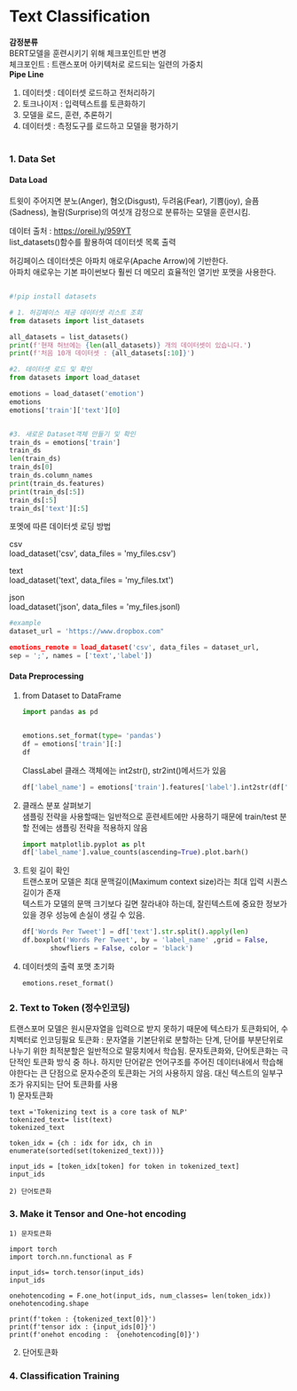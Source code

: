 # Text Classification
<b>감정분류</b> <br>
BERT모델을 훈련시키기 위해 체크포인트만 변경 <br>
체크포인트 : 트랜스포머 아키텍처로 로드되는 일련의 가중치 <br>
<b>Pipe Line</b>
1. 데이터셋 : 데이터셋 로드하고 전처리하기
2. 토크나이저 : 입력텍스트를 토큰화하기
3. 모델을 로드, 훈련, 추론하기
4. 데이터셋 : 측정도구를 로드하고 모델을 평가하기 
<br><br>

### 1. Data Set
#### Data Load
트윗이 주어지면 분노(Anger), 혐오(Disgust), 두려움(Fear), 기쁨(joy), 슬픔(Sadness), 놀람(Surprise)의 여섯개 감정으로 분류하는 모델을 훈련시킴. <br>

데이터 출처 : https://oreil.ly/959YT <br>
list_datasets()함수를 활용하여 데이터셋 목록 출력 <br>

허깅페이스 데이터셋은 아파치 애로우(Apache Arrow)에 기반한다. <br>
아파치 애로우는 기본 파이썬보다 훨씬 더 메모리 효율적인 열기반 포맷을 사용한다.<br>


```python

#!pip install datasets

# 1. 허깅페이스 제공 데이터셋 리스트 조회
from datasets import list_datasets

all_datasets = list_datasets()
print(f'현재 허브에는 {len(all_datasets)} 개의 데이터셋이 있습니다.')
print(f'처음 10개 데이터셋 : {all_datasets[:10]}')

#2. 데이터셋 로드 및 확인
from datasets import load_dataset

emotions = load_dataset('emotion')
emotions
emotions['train']['text'][0]


#3. 새로운 Dataset객체 만들기 및 확인
train_ds = emotions['train']
train_ds
len(train_ds)
train_ds[0]
train_ds.column_names
print(train_ds.features)
print(train_ds[:5])
train_ds[:5]
train_ds['text'][:5]
```
포멧에 따른 데이터셋 로딩 방법 <br>

csv <br>
load_dataset('csv', data_files = 'my_files.csv')

text <br>
load_dataset('text', data_files = 'my_files.txt')

json <br>
load_dataset('json', data_files = 'my_files.jsonl) 

```python
#example
dataset_url = 'https://www.dropbox.com"

emotions_remote = load_dataset('csv', data_files = dataset_url,
sep = ';', names = ['text','label'])
```
#### Data Preprocessing
1. from Dataset to DataFrame

    ```python
    import pandas as pd


    emotions.set_format(type= 'pandas')
    df = emotions['train'][:]
    df
    ```
    ClassLabel 클래스 객체에는 int2str(), str2int()메서드가 있음
    ```python
    df['label_name'] = emotions['train'].features['label'].int2str(df['label'])
    ```

2. 클래스 분포 살펴보기 <br>
   샘플링 전략을 사용할때는 일반적으로 훈련세트에만 사용하기 때문에
   train/test 분할 전에는 샘플링 전략을 적용하지 않음
   ```python
   import matplotlib.pyplot as plt
   df['label_name'].value_counts(ascending=True).plot.barh()
   ```

3. 트윗 길이 확인<br>
   트랜스포머 모델은 최대 문맥길이(Maximum context size)라는 최대 입력 시퀀스 길이가 존재 <br>
   텍스트가 모델의 문맥 크기보다 길면 잘라내야 하는데, 잘린텍스트에 중요한 정보가 있을 경우 성능에 손실이 생길 수 있음.
    ```python
    df['Words Per Tweet'] = df['text'].str.split().apply(len)
    df.boxplot('Words Per Tweet', by = 'label_name' ,grid = False,
           showfliers = False, color = 'black')
    ```
4. 데이터셋의 출력 포맷 초기화 <br>
   ```python
   emotions.reset_format()
   ```

### 2. Text to Token (정수인코딩)
트랜스포머 모델은 원시문자열을 입력으로 받지 못하기 때문에 텍스타가 토큰화되어, 수치벡터로 인코딩필요
토큰화 : 문자열을 기본단위로 분할하는 단계, 단어를 부분단위로 나누기 위한 최적분할은 일반적으로 말뭉치에서 학습됨. 문자토큰화와, 단어토큰화는 극단적인 토큰화 방식 중 하나. 하지만 단어같은 언어구조를 주어진 데이터내에서 학습해야한다는 큰 단점으로 문자수준의 토큰화는 거의 사용하지 않음. 대신 텍스트의 일부구조가 유지되는 단어 토큰화를 사용 <br>
    1) 문자토큰화
   
    text ='Tokenizing text is a core task of NLP'
    tokenized_text= list(text)
    tokenized_text

    token_idx = {ch : idx for idx, ch in enumerate(sorted(set(tokenized_text)))}  

    input_ids = [token_idx[token] for token in tokenized_text]
    input_ids
    
    2) 단어토큰화

### 3. Make it Tensor and One-hot encoding
    1) 문자토큰화
   
    import torch
    import torch.nn.functional as F

    input_ids= torch.tensor(input_ids)
    input_ids

    onehotencoding = F.one_hot(input_ids, num_classes= len(token_idx))
    onehotencoding.shape

    print(f'token : {tokenized_text[0]}')
    print(f'tensor idx : {input_ids[0]}')
    print(f'onehot encoding :  {onehotencoding[0]}')

   2) 단어토큰화

### 4. Classification Training


